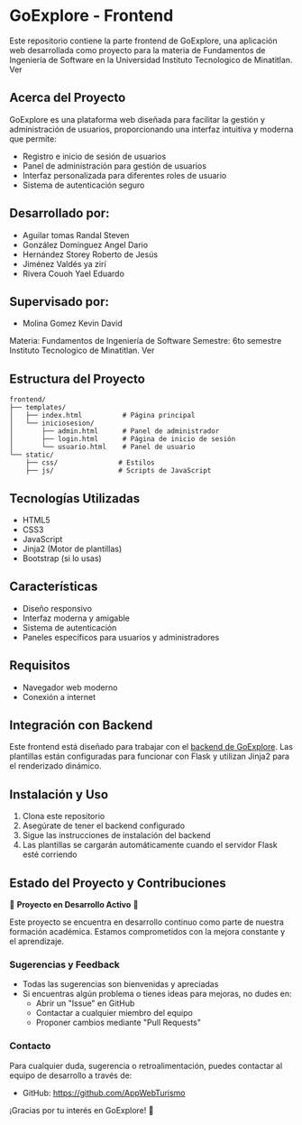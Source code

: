 # GoExplore - Frontend

Este repositorio contiene la parte frontend de GoExplore, una aplicación web desarrollada como proyecto para la materia de Fundamentos de Ingeniería de Software en la Universidad Instituto Tecnologico de Minatitlan. Ver

## Acerca del Proyecto

GoExplore es una plataforma web diseñada para facilitar la gestión y administración de usuarios, proporcionando una interfaz intuitiva y moderna que permite:
- Registro e inicio de sesión de usuarios
- Panel de administración para gestión de usuarios
- Interfaz personalizada para diferentes roles de usuario
- Sistema de autenticación seguro

## Desarrollado por:
- Aguilar tomas Randal Steven 
- González Domínguez Angel Dario 
- Hernández Storey Roberto de Jesús 
- Jiménez Valdés ya zirí
- Rivera Couoh Yael Eduardo

## Supervisado por:
- Molina Gomez Kevin David

Materia: Fundamentos de Ingeniería de Software
Semestre: 6to semestre
Instituto Tecnologico de Minatitlan. Ver

## Estructura del Proyecto

```
frontend/
├── templates/
│   ├── index.html          # Página principal
│   └── iniciosesion/
│       ├── admin.html      # Panel de administrador
│       ├── login.html      # Página de inicio de sesión
│       └── usuario.html    # Panel de usuario
└── static/
    ├── css/               # Estilos
    ├── js/                # Scripts de JavaScript
```
## Tecnologías Utilizadas

- HTML5
- CSS3
- JavaScript
- Jinja2 (Motor de plantillas)
- Bootstrap (si lo usas)

## Características

- Diseño responsivo
- Interfaz moderna y amigable
- Sistema de autenticación
- Paneles específicos para usuarios y administradores

## Requisitos

- Navegador web moderno
- Conexión a internet

## Integración con Backend

Este frontend está diseñado para trabajar con el [backend de GoExplore](https://github.com/AppWebTurismo/Backend-GoExplore.git).
Las plantillas están configuradas para funcionar con Flask y utilizan Jinja2 para el renderizado dinámico.

## Instalación y Uso

1. Clona este repositorio
2. Asegúrate de tener el backend configurado
3. Sigue las instrucciones de instalación del backend
4. Las plantillas se cargarán automáticamente cuando el servidor Flask esté corriendo

## Estado del Proyecto y Contribuciones

🚧 **Proyecto en Desarrollo Activo** 🚧

Este proyecto se encuentra en desarrollo continuo como parte de nuestra formación académica. Estamos comprometidos con la mejora constante y el aprendizaje.

### Sugerencias y Feedback
- Todas las sugerencias son bienvenidas y apreciadas
- Si encuentras algún problema o tienes ideas para mejoras, no dudes en:
  - Abrir un "Issue" en GitHub
  - Contactar a cualquier miembro del equipo
  - Proponer cambios mediante "Pull Requests"

### Contacto
Para cualquier duda, sugerencia o retroalimentación, puedes contactar al equipo de desarrollo a través de:
- GitHub: https://github.com/AppWebTurismo

¡Gracias por tu interés en GoExplore! 🚀 

